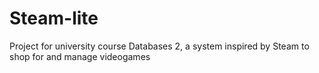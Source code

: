 # Steam-lite
Project for university course Databases 2, a system inspired by Steam to shop for and manage videogames
